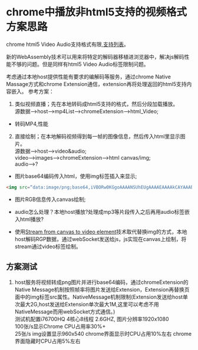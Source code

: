 # chrome中播放非html5支持的视频格式方案思路
chrome html5 Video Audio支持格式有限,[支持列表](https://developer.mozilla.org/en-US/docs/Web/HTML/Supported_media_formats)。

新的WebAssembly技术可以用来将特定的解码器移植进浏览器中，解决js解码性能不够的问题。但是同样有html5 Video Audio标签限制问题。

考虑通过本地host提供性能有要求的编解码等服务，通过chrome Native Massage方式和chrome Extension通信，extension再将处理返回的html5支持内容嵌入。
参考方案：
1. 类似视频直播；先在本地转码成html5支持的格式，然后分段加载播放。  
源数据-->host-->mp4List-->chromeExtension-->html_Video;  
* 转码MP4,性能


2. 直接绘制；在本地解码视频得到每一帧的图像信息，然后传入html里显示图片。  
源数据-->host-->video&audio;  
video-->images-->chromeExtension-->html canvas/img;  
audio-->?
* 图片base64编码传入html，使用img标签插入来显示;
```html
<img src=“data:image/png;base64,iVBORw0KGgoAAAANSUhEUgAAAAEAAAAkCAYAAABIdFAMAAAAGXRFWHRTb2Z0d2FyZQBBZG9iZSBJbWFnZVJlYWR5ccllPAAAAHhJREFUeNo8zjsOxCAMBFB/KEAUFFR0Cbng3nQPw68ArZdAlOZppPFIBhH5EAB8b+Tlt9MYQ6i1BuqFaq1CKSVcxZ2Acs6406KUgpt5/LCKuVgz5BDCSb13ZO99ZOdcZGvt4mJjzMVKqcha68iIePB86GAiOv8CDADlIUQBs7MD3wAAAABJRU5ErkJggg%3D%3D”/>
```
* 图片RGB信息传入canvas绘制;  
* audio怎么处理？本地host播放?处理成mp3等片段传入之后再用audio标签嵌入html播放?

* 使用[Stream from canvas to video element](https://webrtc.github.io/samples/src/content/capture/canvas-video/)技术取代替换img的方式，本地host解码RGP数据，通过webSocket发送给js，js实现在canvas上绘制，将stream通过video标签绘制。

## 方案测试
1. host服务将视频转成png图片并进行base64编码，通过chromeExtension的Native Message机制按照帧率将图片发送给Extension，Extension再替换页面中的img标签src属性。NativeMessage机制限制(Extension发送给host单次最大2G,host发送给Extension单次最大1M,这里可以考虑不用NativeMessage而用webSocket方式通信。)  
  测试机配置i76700HQ 4核心8线程 2.6GHZ, 图片分辨率1920x1080  
  100张/s显示Chrome CPU占用率30%+  
  25张/s img设置显示960x540 chrome界面显示时CPU占用10%左右 chrome界面隐藏时CPU占用5%左右
